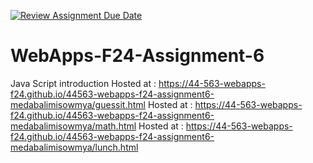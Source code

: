 [![Review Assignment Due Date](https://classroom.github.com/assets/deadline-readme-button-22041afd0340ce965d47ae6ef1cefeee28c7c493a6346c4f15d667ab976d596c.svg)](https://classroom.github.com/a/cCoVexb_)
# WebApps-F24-Assignment-6
Java Script introduction
Hosted at :  https://44-563-webapps-f24.github.io/44563-webapps-f24-assignment6-medabalimisowmya/guessit.html
Hosted at :  https://44-563-webapps-f24.github.io/44563-webapps-f24-assignment6-medabalimisowmya/math.html
Hosted at :  https://44-563-webapps-f24.github.io/44563-webapps-f24-assignment6-medabalimisowmya/lunch.html
